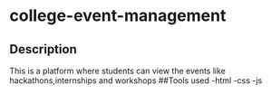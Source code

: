 # college-event-management 
## Description
This is a platform where students can view the events like hackathons,internships and workshops
##Tools used
-html
-css
-js
